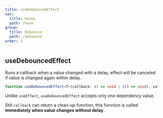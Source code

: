 ```yaml
---
title: useDebouncedEffect
nav:
  title: Hooks
  path: /hook
group:
  title: Debounce
  path: /debounce
order: 2
---
```


## useDebouncedEffect

Runs a callback when a value changed with a delay, effect will be canceled if value is changed again within delay.

```typescript
function useDebouncedEffect<T>(callback: () => void | (() => void), value: T, wait: number): void
```

Unlike `useEffect`, `useDebouncedEffect` accepts only one dependency value.

Still `callback` can return a clean-up function, this function is called **immediately when value changes without delay**.

<code src="./demo/useDebouncedEffect.tsx">
